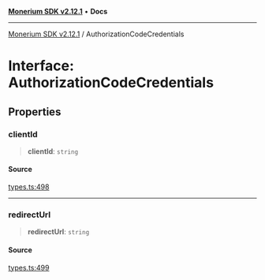 [**Monerium SDK v2.12.1**](../README.md) • **Docs**

---

[Monerium SDK v2.12.1](../README.md) / AuthorizationCodeCredentials

# Interface: AuthorizationCodeCredentials

## Properties

### clientId

> **clientId**: `string`

#### Source

[types.ts:498](https://github.com/monerium/js-monorepo/blob/d7b4845046d718e3ed53164705f9a159eb0876ba/packages/sdk/src/types.ts#L498)

---

### redirectUrl

> **redirectUrl**: `string`

#### Source

[types.ts:499](https://github.com/monerium/js-monorepo/blob/d7b4845046d718e3ed53164705f9a159eb0876ba/packages/sdk/src/types.ts#L499)
